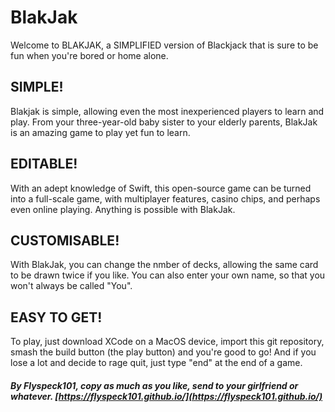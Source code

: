# BlakJak
Welcome to BLAKJAK, a SIMPLIFIED version of Blackjack that is sure to be fun when you're bored or home alone. 
## SIMPLE! 
Blakjak is simple, allowing even the most inexperienced players to learn and play. From your three-year-old baby sister to your elderly parents, BlakJak is an amazing game to play yet fun to learn. 
## EDITABLE! 
With an adept knowledge of Swift, this open-source game can be turned into a full-scale game, with multiplayer features, casino chips, and perhaps even online playing. Anything is possible with BlakJak. 
## CUSTOMISABLE!
With BlakJak, you can change the nmber of decks, allowing the same card to be drawn twice if you like. You can also enter your own name, so that you won't always be called "You". 
## EASY TO GET!
To play, just download XCode on a MacOS device, import this git repository, smash the build button (the play button) and you're good to go! And if you lose a lot and decide to rage quit, just type "end" at the end of a game. 

##### By Flyspeck101, copy as much as you like, send to your girlfriend or whatever. [https://flyspeck101.github.io/](https://flyspeck101.github.io/)
